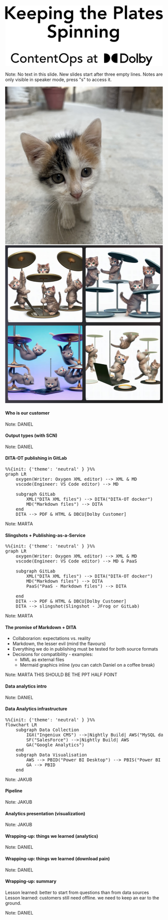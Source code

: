 ![](assets/title.svg)

Note:
No text in this slide.
New slides start after three empty lines.
Notes are only visible in speaker mode, press "s" to access it. 




<img src="assets/kitty.png" alt="Cute kitten on the Fez Medina" style="max-height: 60vh">




<img src="assets/bing-plate-spinning-kittens.png" alt="Software Developer Kittens Spinning Plates, image generated by Bing Image Creator" style="max-height: 60vh">




#### Who is our customer

Note:
DANIEL




#### Output types (with SCN)

Note:
DANIEL




#### DITA-OT publishing in GitLab

<pre class="mermaid">
%%{init: {'theme': 'neutral' } }%%
graph LR
    oxygen(Writer: Oxygen XML editor) --> XML & MD
    vscode(Engineer: VS Code editor) --> MD

    subgraph GitLab
        XML("DITA XML files") --> DITA("DITA-OT docker")
        MD("Markdown files") --> DITA
    end
    DITA --> PDF & HTML & DBCU[Dolby Customer]
</pre>
<script>
      mermaid.initialize(config);
</script>

Note:
MARTA




#### Slingshots + Publishing-as-a-Service

<pre class="mermaid">
%%{init: {'theme': 'neutral' } }%%
graph LR
    oxygen(Writer: Oxygen XML editor) --> XML & MD
    vscode(Engineer: VS Code editor) --> MD & PaaS

    subgraph GitLab
        XML("DITA XML files") --> DITA("DITA-OT docker")
        MD("Markdown files") --> DITA
        PaaS("PaaS - Markdown files") --> DITA

    end
    DITA --> PDF & HTML & DBCU[Dolby Customer]
    DITA --> slingshot(Slingshot - JFrog or GitLab)
</pre>

Note:
MARTA




#### The promise of Markdown + DITA

* Collaborarion: expectations vs. reality
* Markdown, the lesser evil (mind the flavours)
* Everything we do in publishing must be tested for both source formats
* Decisions for compatibility - examples: 
    * MML as external files
    * Mermaid graphics inline (you can catch Daniel on a coffee break)

Note:
MARTA
THIS SHOULD BE THE PPT HALF POINT




#### Data analytics intro

Note:
DANIEL




#### Data Analytics infrastructure

<pre class="mermaid">
%%{init: {'theme': 'neutral' } }%%
flowchart LR
    subgraph Data Collection
        IGX("Ingeniux CMS") -->|Nightly Build| AWS("MySQL database")
        SF("SalesForce") -->|Nightly Build| AWS
        GA("Google Analytics")
    end
    subgraph Data Visualisation
        AWS --> PBID("Power BI Desktop") --> PBIS("Power BI Service")
        GA --> PBID
    end
</pre>

Note:
JAKUB




#### Pipeline

Note:
JAKUB




#### Analytics presentation (visualization)

Note:
JAKUB




#### Wrapping-up: things we learned (analytics)

Note:
DANIEL




#### Wrapping-up: things we learned (download pain)

Note:
DANIEL




#### Wrapping-up: summary

Lesson learned: better to start from questions than from data sources
Lesson learned: customers still need offline. we need to keep an ear to the ground.

Note:
DANIEL